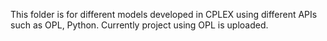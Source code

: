 This folder is for different models developed in CPLEX using different APIs such as OPL, Python. Currently project using OPL is uploaded.
